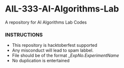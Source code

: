 # AIL-333-AI-Algorithms-Lab
A repository for AI Algorithms Lab Codes

### INSTRUCTIONS
- This repository is hacktoberfest supported
- Any misconduct will lead to spam labbel.
- File should be of the format __ExpNo._ExperimentName__
- No duplication is entertained
